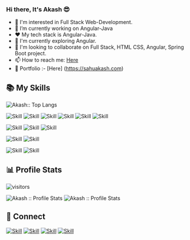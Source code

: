 ### Hi there, It's Akash 😎
<!-- - 👋 Hi, I’m Akash Sahu -->
- 👀 I'm interested in Full Stack Web-Development.
- 🔭 I’m currently working on Angular-Java
- ❤ My tech stack is Angular-Java.
- 🌱 I'm currently exploring Angular.
- 💞️ I'm looking to collaborate on Full Stack, HTML CSS, Angular, Spring Boot project.
- 📫 How to reach me: [Here](https://www.linkedin.com/in/akashsahuji/)
- 🌱 Portfolio :- [Here] (https://sahuakash.com)


## 📚 My Skills

<img src="https://github-readme-stats.vercel.app/api/top-langs/?username=Akashsahu1998&langs_count=12&theme=chartreuse-dark&layout=compact" alt="Akash:: Top Langs" />


![Skill](https://img.shields.io/badge/HTML5-E34F26?style=for-the-badge&logo=html5&logoColor=white)
![Skill](https://img.shields.io/badge/CSS3-1572B6?style=for-the-badge&logo=css3&logoColor=white)
![Skill](https://img.shields.io/badge/JavaScript-323330?style=for-the-badge&logo=javascript&logoColor=F7DF1E)
![Skill](https://img.shields.io/badge/Bootstrap-563D7C?style=for-the-badge&logo=bootstrap&logoColor=white)
![Skill](https://img.shields.io/badge/TypeScript-00FF00?style=for-the-badge&logo=typescript&logoColor=#696969)
![Skill](https://img.shields.io/badge/Angular-ffca28?style=for-the-badge&logo=angular&logoColor=white)

![Skill](https://img.shields.io/badge/Java-43853D?style=for-the-badge&logo=node.js&logoColor=white)
![Skill](https://img.shields.io/badge/C++-2C8EBB?style=for-the-badge&logo=yarn&logoColor=white)
![Skill](https://img.shields.io/badge/C-00FF00?style=for-the-badge&logo=yarn&logoColor=#696969)

![Skill](https://img.shields.io/badge/MySQL-ffca28?style=for-the-badge&logo=mysql&logoColor=white)
![Skill](https://img.shields.io/badge/MongoDB-F05032?style=for-the-badge&logo=mongodb&logoColor=white)

![Skill](https://img.shields.io/badge/Git-F05032?style=for-the-badge&logo=git&logoColor=white)
![Skill](https://img.shields.io/badge/Github-0078D4?style=for-the-badge&logo=github&logoColor=white)



## :bar_chart: Profile Stats

![visitors](https://visitor-badge.laobi.icu/badge?page_id=Akashsahu1998)

<!-- ### :musical_keyboard: Profile Stats -->

<!-- [![Akash GitHub Stats](https://github-readme-stats.vercel.app/api?username=Akashsahu1998&show_icons=true&theme=chartreuse-dark)](https://github.com/Akashsahu1998) -->
<!-- <img src="https://github-readme-streak-stats.herokuapp.com/?user=Akashsahu1998&theme=highcontrast" alt="Akash :: Profile Stats" /></p> -->

<img src="https://github-readme-stats.vercel.app/api?username=Akashsahu1998&show_icons=true&theme=chartreuse-dark" alt="Akash :: Profile Stats" />
<img src="https://github-readme-streak-stats.herokuapp.com/?user=Akashsahu1998&theme=chartreuse-dark" alt="Akash :: Profile Stats" />


## 🤝 Connect

[![Skill](https://img.shields.io/badge/LinkedIn-0077B5?style=for-the-badge&logo=linkedin&logoColor=white)](https://www.linkedin.com/in/akashsahuji/)
[![Skill](https://img.shields.io/badge/Twitter-1DA1F2?style=for-the-badge&logo=twitter&logoColor=white)](https://twitter.com/akashsahu_ji)
[![Skill](https://img.shields.io/badge/Instagram-E4405F?style=for-the-badge&logo=instagram&logoColor=white)](https://www.instagram.com/_akash_sahu_/)
[![Skill](https://img.shields.io/badge/GitHub-100000?style=for-the-badge&logo=github&logoColor=white)](https://github.com/Akashsahu1998)



<!--
**Akashsahu1998/Akashsahu1998** is a ✨ _special_ ✨ repository because its `README.md` (this file) appears on your GitHub profile.

Here are some ideas to get you started:

- 🔭 I’m currently working on ...
- 🌱 I’m currently learning ...
- 👯 I’m looking to collaborate on ...
- 🤔 I’m looking for help with ...
- 💬 Ask me about ...
- 📫 How to reach me: ...
- 😄 Pronouns: ...
- ⚡ Fun fact: ...
-->
